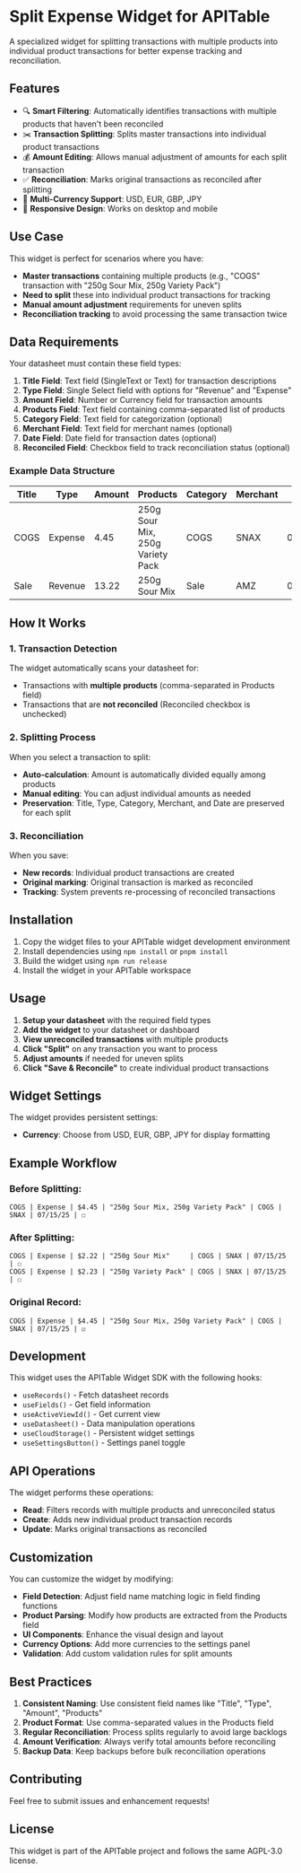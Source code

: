 # Split Expense Widget for APITable

A specialized widget for splitting transactions with multiple products into individual product transactions for better expense tracking and reconciliation.

## Features

- 🔍 **Smart Filtering**: Automatically identifies transactions with multiple products that haven't been reconciled
- ✂️ **Transaction Splitting**: Splits master transactions into individual product transactions  
- 💰 **Amount Editing**: Allows manual adjustment of amounts for each split transaction
- ✅ **Reconciliation**: Marks original transactions as reconciled after splitting
- 💱 **Multi-Currency Support**: USD, EUR, GBP, JPY
- 📱 **Responsive Design**: Works on desktop and mobile

## Use Case

This widget is perfect for scenarios where you have:
- **Master transactions** containing multiple products (e.g., "COGS" transaction with "250g Sour Mix, 250g Variety Pack")
- **Need to split** these into individual product transactions for tracking
- **Manual amount adjustment** requirements for uneven splits
- **Reconciliation tracking** to avoid processing the same transaction twice

## Data Requirements

Your datasheet must contain these field types:

1. **Title Field**: Text field (SingleText or Text) for transaction descriptions
2. **Type Field**: Single Select field with options for "Revenue" and "Expense"
3. **Amount Field**: Number or Currency field for transaction amounts
4. **Products Field**: Text field containing comma-separated list of products
5. **Category Field**: Text field for categorization (optional)
6. **Merchant Field**: Text field for merchant names (optional)
7. **Date Field**: Date field for transaction dates (optional)
8. **Reconciled Field**: Checkbox field to track reconciliation status (optional)

### Example Data Structure

| Title | Type    | Amount | Products              | Category | Merchant | Date     | Reconciled |
|-------|---------|--------|-----------------------|----------|----------|----------|------------|
| COGS  | Expense | 4.45   | 250g Sour Mix, 250g Variety Pack | COGS | SNAX | 07/15/25 | ☐ |
| Sale  | Revenue | 13.22  | 250g Sour Mix        | Sale     | AMZ  | 07/15/25 | ☑ |

## How It Works

### 1. Transaction Detection
The widget automatically scans your datasheet for:
- Transactions with **multiple products** (comma-separated in Products field)
- Transactions that are **not reconciled** (Reconciled checkbox is unchecked)

### 2. Splitting Process
When you select a transaction to split:
- **Auto-calculation**: Amount is automatically divided equally among products
- **Manual editing**: You can adjust individual amounts as needed
- **Preservation**: Title, Type, Category, Merchant, and Date are preserved for each split

### 3. Reconciliation
When you save:
- **New records**: Individual product transactions are created
- **Original marking**: Original transaction is marked as reconciled
- **Tracking**: System prevents re-processing of reconciled transactions

## Installation

1. Copy the widget files to your APITable widget development environment
2. Install dependencies using `npm install` or `pnpm install`
3. Build the widget using `npm run release`
4. Install the widget in your APITable workspace

## Usage

1. **Setup your datasheet** with the required field types
2. **Add the widget** to your datasheet or dashboard
3. **View unreconciled transactions** with multiple products
4. **Click "Split"** on any transaction you want to process
5. **Adjust amounts** if needed for uneven splits
6. **Click "Save & Reconcile"** to create individual product transactions

## Widget Settings

The widget provides persistent settings:
- **Currency**: Choose from USD, EUR, GBP, JPY for display formatting

## Example Workflow

### Before Splitting:
```
COGS | Expense | $4.45 | "250g Sour Mix, 250g Variety Pack" | COGS | SNAX | 07/15/25 | ☐
```

### After Splitting:
```
COGS | Expense | $2.22 | "250g Sour Mix"     | COGS | SNAX | 07/15/25 | ☐
COGS | Expense | $2.23 | "250g Variety Pack" | COGS | SNAX | 07/15/25 | ☐
```

### Original Record:
```
COGS | Expense | $4.45 | "250g Sour Mix, 250g Variety Pack" | COGS | SNAX | 07/15/25 | ☑
```

## Development

This widget uses the APITable Widget SDK with the following hooks:

- `useRecords()` - Fetch datasheet records
- `useFields()` - Get field information  
- `useActiveViewId()` - Get current view
- `useDatasheet()` - Data manipulation operations
- `useCloudStorage()` - Persistent widget settings
- `useSettingsButton()` - Settings panel toggle

## API Operations

The widget performs these operations:
- **Read**: Filters records with multiple products and unreconciled status
- **Create**: Adds new individual product transaction records
- **Update**: Marks original transactions as reconciled

## Customization

You can customize the widget by modifying:

- **Field Detection**: Adjust field name matching logic in field finding functions
- **Product Parsing**: Modify how products are extracted from the Products field
- **UI Components**: Enhance the visual design and layout
- **Currency Options**: Add more currencies to the settings panel
- **Validation**: Add custom validation rules for split amounts

## Best Practices

1. **Consistent Naming**: Use consistent field names like "Title", "Type", "Amount", "Products"
2. **Product Format**: Use comma-separated values in the Products field
3. **Regular Reconciliation**: Process splits regularly to avoid large backlogs
4. **Amount Verification**: Always verify total amounts before reconciling
5. **Backup Data**: Keep backups before bulk reconciliation operations

## Contributing

Feel free to submit issues and enhancement requests!

## License

This widget is part of the APITable project and follows the same AGPL-3.0 license. 